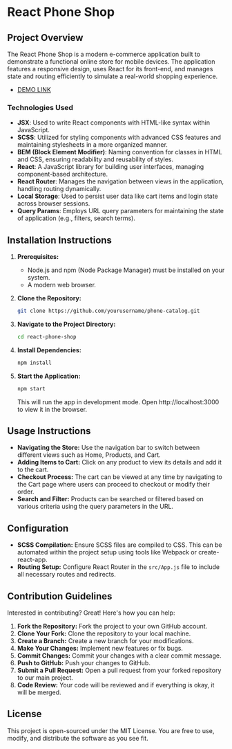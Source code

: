 # React Phone Shop

## Project Overview
The React Phone Shop is a modern e-commerce application built to demonstrate a functional online store for mobile devices. The application features a responsive design, uses React for its front-end, and manages state and routing efficiently to simulate a real-world shopping experience.

- [DEMO LINK](https://hyper2307.github.io/phone-catalog/)

### Technologies Used
- **JSX**: Used to write React components with HTML-like syntax within JavaScript.
- **SCSS**: Utilized for styling components with advanced CSS features and maintaining stylesheets in a more organized manner.
- **BEM (Block Element Modifier)**: Naming convention for classes in HTML and CSS, ensuring readability and reusability of styles.
- **React**: A JavaScript library for building user interfaces, managing component-based architecture.
- **React Router**: Manages the navigation between views in the application, handling routing dynamically.
- **Local Storage**: Used to persist user data like cart items and login state across browser sessions.
- **Query Params**: Employs URL query parameters for maintaining the state of application (e.g., filters, search terms).

## Installation Instructions
1. **Prerequisites:**
   - Node.js and npm (Node Package Manager) must be installed on your system.
   - A modern web browser.

2. **Clone the Repository:**
   ```bash
   git clone https://github.com/yourusername/phone-catalog.git
   ```

3. **Navigate to the Project Directory:**
   ```bash
   cd react-phone-shop
   ```

4. **Install Dependencies:**
   ```bash
   npm install
   ```

5. **Start the Application:**
   ```bash
   npm start
   ```
   This will run the app in development mode. Open http://localhost:3000 to view it in the browser.

## Usage Instructions
- **Navigating the Store:** Use the navigation bar to switch between different views such as Home, Products, and Cart.
- **Adding Items to Cart:** Click on any product to view its details and add it to the cart.
- **Checkout Process:** The cart can be viewed at any time by navigating to the Cart page where users can proceed to checkout or modify their order.
- **Search and Filter:** Products can be searched or filtered based on various criteria using the query parameters in the URL.

## Configuration
- **SCSS Compilation:** Ensure SCSS files are compiled to CSS. This can be automated within the project setup using tools like Webpack or create-react-app.
- **Routing Setup:** Configure React Router in the `src/App.js` file to include all necessary routes and redirects.

## Contribution Guidelines
Interested in contributing? Great! Here's how you can help:
1. **Fork the Repository:** Fork the project to your own GitHub account.
2. **Clone Your Fork:** Clone the repository to your local machine.
3. **Create a Branch:** Create a new branch for your modifications.
4. **Make Your Changes:** Implement new features or fix bugs.
5. **Commit Changes:** Commit your changes with a clear commit message.
6. **Push to GitHub:** Push your changes to GitHub.
7. **Submit a Pull Request:** Open a pull request from your forked repository to our main project.
8. **Code Review:** Your code will be reviewed and if everything is okay, it will be merged.

## License
This project is open-sourced under the MIT License. You are free to use, modify, and distribute the software as you see fit.
